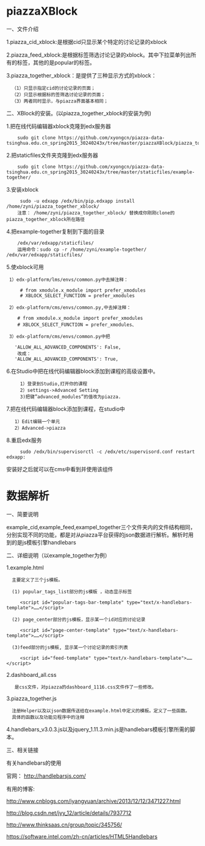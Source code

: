 # piazzaXBlock
一、文件介绍

   1.piazza_cid_xblock:是根据cid只显示某个特定的讨论记录的xblock
   
   2.piazza_feed_xblock:是根据标签筛选讨论记录的xblock。其中下拉菜单列出所有的标签，其他的是popular的标签。
   
   3.piazza_together_xblock：是提供了三种显示方式的xblock：
   
      （1）只显示指定cid的讨论记录的页面；
      （2）只显示根据标的签筛选讨论记录的页面；
      （3）两者同时显示，与piazza界面基本相同；
      
      
二、XBlock的安装。(以piazza_together_xblock的安装为例)

   1.把在线代码编辑器xblock克隆到edx服务器

        sudo git clone https://github.com/xyongcn/piazza-data-tsinghua.edu.cn_spring2015_30240243x/tree/master/piazzaXBlock/piazza_together_xblock
   
   2.把staticfiles文件夹克隆到edx服务器  
    
        sudo git clone https://github.com/xyongcn/piazza-data-tsinghua.edu.cn_spring2015_30240243x/tree/master/staticfiles/example-together/
  
   3.安装xblock

         sudo -u edxapp /edx/bin/pip.edxapp install /home/zyni/piazza_together_xblock/
        注意： /home/zyni/piazza_together_xblock/ 替换成你刚刚clone的piazza_together_xblock所在路径
         
   4.把example-together复制到下面的目录

        /edx/var/edxapp/staticfiles/
        运用命令：sudo cp -r /home/zyni/example-together/ /edx/var/edxapp/staticfiles/
        
   5.使xblock可用

     1）edx-platform/lms/envs/common.py中去掉注释：

         # from xmodule.x_module import prefer_xmodules
         # XBLOCK_SELECT_FUNCTION = prefer_xmodules
 
     2）edx-platform/cms/envs/common.py,中去掉注释：

        # from xmodule.x_module import prefer_xmodules
        # XBLOCK_SELECT_FUNCTION = prefer_xmodules、
 
     3）edx-platform/cms/envs/common.py中把

       'ALLOW_ALL_ADVANCED_COMPONENTS': False,
        改成：
       'ALLOW_ALL_ADVANCED_COMPONENTS': True,

  6.在Studio中把在线代码编辑器block添加到课程的高级设置中。

         1）登录到Studio,打开你的课程
         2）settings->Advanced Setting
         3)把键”advanced_modules”的值改为piazza.

  7.把在线代码编辑器block添加到课程，在studio中

       1）Edit编辑一个单元
       2）Advanced->piazza

  8.重启edx服务

         sudo /edx/bin/supervisorctl -c /edx/etc/supervisord.conf restart edxapp:
  
安装好之后就可以在cms中看到并使用该组件
      

# 数据解析
一、简要说明

   example_cid,example_feed,exampel_together三个文件夹内的文件结构相同，分别实现不同的功能，都是对从piazza平台获得的json数据进行解析。解析时用到的是js模板引擎handlebars
   
二、详细说明（以example_together为例）

   1.example.html
      
      主要定义了三个js模板。
      
      (1) popular_tags_list部分的js模板 ，动态显示标签
      
       	 <script id="popular-tags-bar-template" type="text/x-handlebars-template">……</script>
      
      (2) page_center部分的js模板，显示某一个id对应的讨论记录
      
       	 <script id="page-center-template" type="text/x-handlebars-template">……</script>
       	
      (3)feed部分的js模板, 显示某一个讨论记录的索引列表
      
         <script id="feed-template" type="text/x-handlebars-template">……</script>
         
   2.dashboard_all.css
    
       是css文件，对piazza的dashboard_1116.css文件作了一些修改。
      
   3.piazza_together.js
    
      注册Helper以及以json数据传送给在example.html中定义的模板。定义了一些函数。
      具体的函数以及功能见程序中的注释
      
   4.handlebars_v3.0.3.js以及jquery_1.11.3.min.js是handlebars模板引擎所需的脚本。
    
三、相关链接
  
  有关handlebars的使用
     
   官网： 
   http://handlebarsjs.com/
       
   有用的博客:
   
   http://www.cnblogs.com/iyangyuan/archive/2013/12/12/3471227.html
   
   http://blog.csdn.net/jyy_12/article/details/7937712
   
   http://www.thinksaas.cn/group/topic/345756/
   
   https://software.intel.com/zh-cn/articles/HTML5Handlebars
